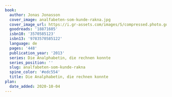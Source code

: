 ```yaml
---
book:
  author: Jonas Jonasson
  cover_image: analfabeten-som-kunde-rakna.jpg
  cover_image_url: https://i.gr-assets.com/images/S/compressed.photo.goodreads.com/books/1386712208l/18871605._SX98_.jpg
  goodreads: '18871605'
  isbn10: '3570585123'
  isbn13: '9783570585122'
  language: de
  pages: '448'
  publication_year: '2013'
  series: Die Analphabetin, die rechnen konnte
  series_position: ''
  slug: analfabeten-som-kunde-rakna
  spine_color: '#edc554'
  title: Die Analphabetin, die rechnen konnte
plan:
  date_added: 2020-10-04
---
```

